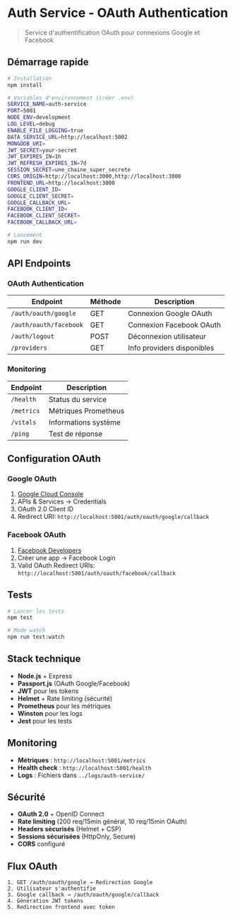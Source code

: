 # Auth Service - OAuth Authentication

> Service d'authentification OAuth pour connexions Google et Facebook

## Démarrage rapide

```bash
# Installation
npm install

# Variables d'environnement (créer .env)
SERVICE_NAME=auth-service
PORT=5001
NODE_ENV=development
LOG_LEVEL=debug
ENABLE_FILE_LOGGING=true
DATA_SERVICE_URL=http://localhost:5002
MONGODB_URI=
JWT_SECRET=your-secret
JWT_EXPIRES_IN=1h
JWT_REFRESH_EXPIRES_IN=7d
SESSION_SECRET=une_chaine_super_secrete
CORS_ORIGIN=http://localhost:3000,http://localhost:3000
FRONTEND_URL=http://localhost:3000
GOOGLE_CLIENT_ID=
GOOGLE_CLIENT_SECRET=
GOOGLE_CALLBACK_URL=
FACEBOOK_CLIENT_ID=
FACEBOOK_CLIENT_SECRET=
FACEBOOK_CALLBACK_URL=

# Lancement
npm run dev
```

## API Endpoints

### OAuth Authentication

| Endpoint | Méthode | Description |
|----------|---------|-------------|
| `/auth/oauth/google` | GET | Connexion Google OAuth |
| `/auth/oauth/facebook` | GET | Connexion Facebook OAuth |
| `/auth/logout` | POST | Déconnexion utilisateur |
| `/providers` | GET | Info providers disponibles |

### Monitoring

| Endpoint | Description |
|----------|-------------|
| `/health` | Status du service |
| `/metrics` | Métriques Prometheus |
| `/vitals` | Informations système |
| `/ping` | Test de réponse |

## Configuration OAuth

### Google OAuth
1. [Google Cloud Console](https://console.cloud.google.com/)
2. APIs & Services → Credentials
3. OAuth 2.0 Client ID
4. Redirect URI: `http://localhost:5001/auth/oauth/google/callback`

### Facebook OAuth
1. [Facebook Developers](https://developers.facebook.com/)
2. Créer une app → Facebook Login
3. Valid OAuth Redirect URIs: `http://localhost:5001/auth/oauth/facebook/callback`

## Tests

```bash
# Lancer les tests
npm test

# Mode watch
npm run test:watch
```

## Stack technique

- **Node.js** + Express
- **Passport.js** (OAuth Google/Facebook)
- **JWT** pour les tokens
- **Helmet** + Rate limiting (sécurité)
- **Prometheus** pour les métriques
- **Winston** pour les logs
- **Jest** pour les tests

## Monitoring

- **Métriques** : `http://localhost:5001/metrics`
- **Health check** : `http://localhost:5001/health`
- **Logs** : Fichiers dans `../logs/auth-service/`

## Sécurité

- **OAuth 2.0** + OpenID Connect
- **Rate limiting** (200 req/15min général, 10 req/15min OAuth)
- **Headers sécurisés** (Helmet + CSP)
- **Sessions sécurisées** (HttpOnly, Secure)
- **CORS** configuré

## Flux OAuth

```
1. GET /auth/oauth/google → Redirection Google
2. Utilisateur s'authentifie
3. Google callback → /auth/oauth/google/callback
4. Génération JWT tokens
5. Redirection frontend avec token
```